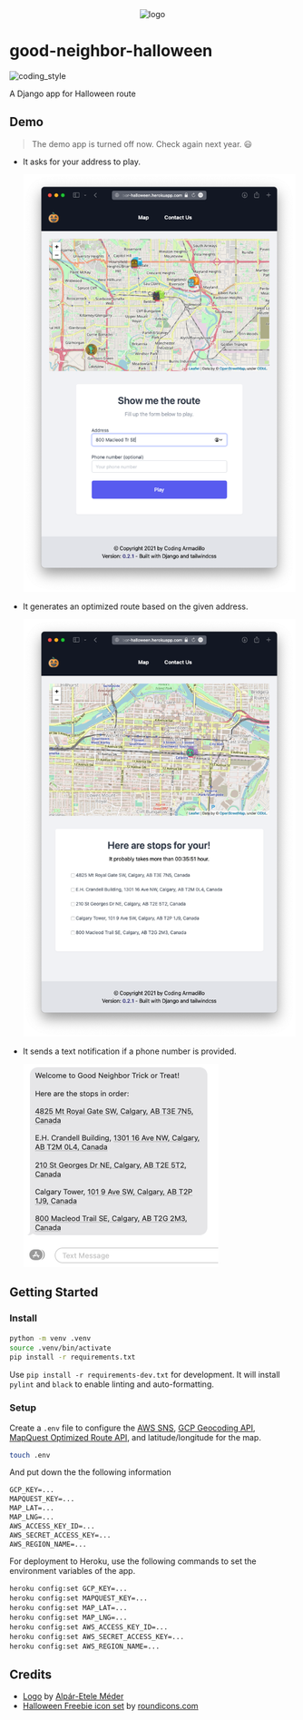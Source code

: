 <div align="center">
    <img src="https://cdn2.iconfinder.com/data/icons/free-color-halloween-icons/24/Pumpkin-Lamp_01-512.png" alt="logo" height="196">
</div>

# good-neighbor-halloween

![coding_style](https://img.shields.io/badge/code%20style-black-000000.svg)

A Django app for Halloween route

## Demo

> The demo app is turned off now. Check again next year. 😃

- It asks for your address to play.

  ![](demo/demo1.png)

- It generates an optimized route based on the given address.

  ![](demo/demo2.png)

- It sends a text notification if a phone number is provided.

  ![](demo/demo3.png)

## Getting Started

### Install

```zsh
python -m venv .venv
source .venv/bin/activate
pip install -r requirements.txt
```

Use `pip install -r requirements-dev.txt` for development. It will install `pylint` and `black` to enable linting and auto-formatting.

### Setup

Create a `.env` file to configure the [AWS SNS](https://boto3.amazonaws.com/v1/documentation/api/latest/reference/services/sns.html#sns), [GCP Geocoding API](https://developers.google.com/maps/documentation/geocoding/start), [MapQuest Optimized Route API](https://developer.mapquest.com/documentation/directions-api/optimized-route/get/), and latitude/longitude for the map.

```zsh
touch .env
```

And put down the the following information

```
GCP_KEY=...
MAPQUEST_KEY=...
MAP_LAT=...
MAP_LNG=...
AWS_ACCESS_KEY_ID=...
AWS_SECRET_ACCESS_KEY=...
AWS_REGION_NAME=...
```

For deployment to Heroku, use the following commands to set the environment variables of the app.

```zsh
heroku config:set GCP_KEY=...
heroku config:set MAPQUEST_KEY=...
heroku config:set MAP_LAT=...
heroku config:set MAP_LNG=...
heroku config:set AWS_ACCESS_KEY_ID=...
heroku config:set AWS_SECRET_ACCESS_KEY=...
heroku config:set AWS_REGION_NAME=...
```

## Credits

- [Logo][1] by [Alpár-Etele Méder][2]
- [Halloween Freebie icon set][3] by [roundicons.com][4]

[1]: https://www.iconfinder.com/icons/1531889/halloween_lamp_pumpkin_icon
[2]: https://www.iconfinder.com/pocike
[3]: https://www.iconfinder.com/iconsets/halloween-freebie
[4]: https://www.iconfinder.com/roundicons
